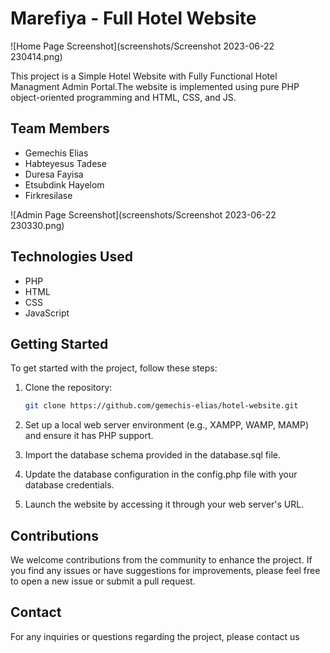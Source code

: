 # Marefiya - Full Hotel Website

![Home Page Screenshot](screenshots/Screenshot 2023-06-22 230414.png)

This project is a Simple Hotel Website with Fully Functional Hotel Managment Admin Portal.The website is implemented using pure PHP object-oriented programming and HTML, CSS, and JS.

## Team Members

- Gemechis Elias
- Habteyesus Tadese
- Duresa Fayisa
- Etsubdink Hayelom
- Firkresilase

![Admin Page Screenshot](screenshots/Screenshot 2023-06-22 230330.png)

## Technologies Used

- PHP
- HTML
- CSS
- JavaScript

## Getting Started

To get started with the project, follow these steps:

1. Clone the repository:

   ```bash
   git clone https://github.com/gemechis-elias/hotel-website.git

2. Set up a local web server environment (e.g., XAMPP, WAMP, MAMP) and ensure it has PHP support.

3. Import the database schema provided in the database.sql file.

4. Update the database configuration in the config.php file with your database credentials.

5. Launch the website by accessing it through your web server's URL.

## Contributions
We welcome contributions from the community to enhance the project. If you find any issues or have suggestions for improvements, please feel free to open a new issue or submit a pull request.

## Contact
For any inquiries or questions regarding the project, please contact us
